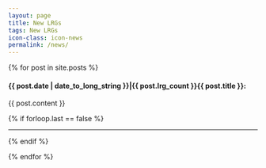 ```yaml
---
layout: page
title: New LRGs
tags: New LRGs
icon-class: icon-news
permalink: /news/
---
```



{% for post in site.posts %}

<h4 class="icon-calendar close-icon-5 lrg_blue"><span class="lrg_dark">{{ post.date | date_to_long_string }}</span><span class="padding-left-10 padding-right-10">|</span><span class="badge badge_news_title">{{ post.lrg_count }}</span><span class="lrg_dark">{{ post.title }}:</span></h4>
<div>{{ post.content }}</div>

{% if forloop.last == false %}
<hr class="hr_separator" />
{% endif %}

{% endfor %}
